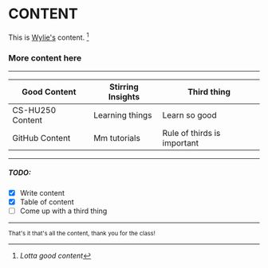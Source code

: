 # **CONTENT**

This is [Wylie's](https://github.com/Wylce) content. [^1]


[^1]: *Lotta good content*


### More content here
---

| Good Content | Stirring Insights | Third thing |
| ------------| ------------- | --------------- |
| CS-HU250 Content | Learning things | Learn so good |
| GitHub Content | Mm tutorials | Rule of thirds is important |

---

##### TODO:

- [x] Write content
- [x] Table of content
- [ ] Come up with a third thing

---

<sub>That's it that's all the content, thank you for the class!</sub>
